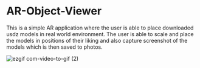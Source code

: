 # AR-Object-Viewer
This is a simple AR application where the user is able to place downloaded usdz models in real world environment. The user is able to scale and place the models in positions of their liking and also capture screenshot of the models which is then saved to photos.

![ezgif com-video-to-gif (2)](https://user-images.githubusercontent.com/81905077/224487220-65712c5b-a371-4e04-9c45-52d10fa74cdb.gif)
